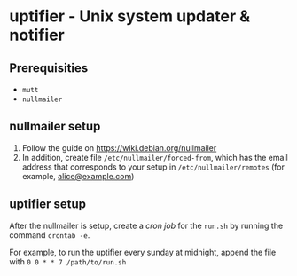 # uptifier - Unix system updater &amp; notifier

## Prerequisities

- `mutt`
- `nullmailer`

## nullmailer setup

1. Follow the guide on https://wiki.debian.org/nullmailer
2. In addition, create file `/etc/nullmailer/forced-from`, which has the email address that corresponds to your setup in `/etc/nullmailer/remotes` (for example, alice@example.com)


## uptifier setup

After the nullmailer is setup, create a *cron job* for the `run.sh` by running the command `crontab -e`.

For example, to run the uptifier every sunday at midnight, append the file with
`0 0 * * 7 /path/to/run.sh`